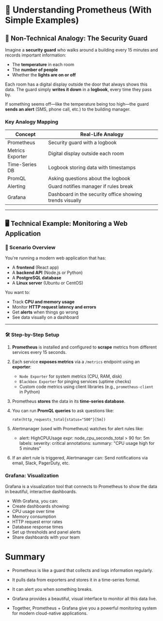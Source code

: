 # 🧠 Understanding Prometheus (With Simple Examples)

## 🧍 Non-Technical Analogy: The Security Guard

Imagine a **security guard** who walks around a building every 15 minutes and records important information:

- The **temperature** in each room
- The **number of people**
- Whether the **lights are on or off**

Each room has a digital display outside the door that always shows this data. The guard simply **writes it down** in a **logbook**, every time they pass by.

If something seems off—like the temperature being too high—the guard **sends an alert** (SMS, phone call, etc.) to the building manager.

### Key Analogy Mapping

| Concept         | Real-Life Analogy                        |
|-----------------|------------------------------------------|
| Prometheus      | Security guard with a logbook            |
| Metrics Exporter| Digital display outside each room        |
| Time-Series DB  | Logbook storing data with timestamps     |
| PromQL          | Asking questions about the logbook       |
| Alerting        | Guard notifies manager if rules break    |
| Grafana         | Dashboard in the security office showing trends visually |

---

## 🖥️ Technical Example: Monitoring a Web Application

### 🧱 Scenario Overview

You're running a modern web application that has:

- A **frontend** (React app)
- A **backend API** (Node.js or Python)
- A **PostgreSQL database**
- A **Linux server** (Ubuntu or CentOS)

You want to:

- Track **CPU and memory usage**
- Monitor **HTTP request latency and errors**
- Get **alerts** when things go wrong
- See data visually on a dashboard

---

### 🛠️ Step-by-Step Setup

1. **Prometheus** is installed and configured to **scrape** metrics from different services every 15 seconds.

2. Each service **exposes metrics** via a `/metrics` endpoint using an **exporter**:
   - `Node Exporter` for system metrics (CPU, RAM, disk)
   - `Blackbox Exporter` for pinging services (uptime checks)
   - Custom code metrics using client libraries (e.g., `prometheus-client` in Python)

3. Prometheus **stores** the data in its **time-series database**.

4. You can run **PromQL queries** to ask questions like:
   ``` promql
   rate(http_requests_total{status="500"}[5m])
   ```

5. Alertmanager (used with Prometheus) watches for alert rules like:
   - alert: HighCPUUsage
  expr: node_cpu_seconds_total > 90
  for: 5m
  labels:
    severity: critical
  annotations:
    summary: "CPU usage high for 5 minutes"

7. If an alert rule is triggered, Alertmanager can:
  Send notifications via email, Slack, PagerDuty, etc.

### Grafana: Visualization
Grafana is a visualization tool that connects to Prometheus to show the data in beautiful, interactive dashboards.

- With Grafana, you can:
- Create dashboards showing:
- CPU usage over time
- Memory consumption
- HTTP request error rates
- Database response times
- Set up thresholds and panel alerts
- Share dashboards with your team

# Summary
- Prometheus is like a guard that collects and logs information regularly.

- It pulls data from exporters and stores it in a time-series format.

- It can alert you when something breaks.

- Grafana provides a beautiful, visual interface to monitor all this data live.

- Together, Prometheus + Grafana give you a powerful monitoring system for modern cloud-native applications.
